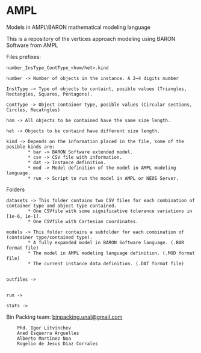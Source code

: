 # AMPL
Models in AMPL\BARON mathematical modeling language

This is a repository of the vertices approach modeling using BARON Software from AMPL

Files prefixes: 

	number_InsType_ContType_<hom/het>.kind

	number -> Number of objects in the instance. A 2~4 digits number

	InstType -> Type of objects to containt, posible values (Triangles, Rectangles, Squares, Pentagons).
	 
	ContType -> Object container type, posible values (Circular sections, Circles, Recatngles)

	hom -> All objects to be contained have the same size length.

	het -> Objects to be containd have different size length.

	kind -> Depends on the information placed in the file, some of the posible kinds are:	
			* bar -> BARON Software extended model.
			* csv -> CSV file with information.
			* dat -> Instance definition. 
			* mod -> Model definition of the model in AMPL modeling language.
			* run -> Script to run the model in AMPL or NEOS Server.

Folders

	datasets -> This folder contains two CSV files for each combination of container type and object type contained.				
			* One CSVfile with some significative tolerance variations in [1e-6, 1e-1].
			* One CSVfile with Cartesian coordinates.

	models -> This folder contains a subfolder for each combination of (container type/contained type).			
			* A fully expanded model in BARON Software language. (.BAR format file)			
			* The model in AMPL modeling language definition. (.MOD format file)			
			* The current instance data definition. (.DAT format file)
			
	
	outfiles ->  


	run ->

	stats ->
	

Bin Packing team: binpacking.unal@gmail.com
		
		Phd. Igor Litvinchev
		Aned Esquerra Arguelles
		Alberto Martínez Noa
		Rogelio de Jesus Díaz Corrales
